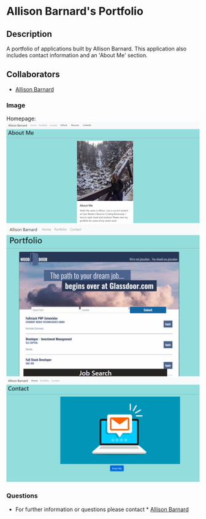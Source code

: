 
# Allison Barnard's Portfolio

## __Description__
A portfolio of applications built by Allison Barnard. This application also includes contact information and an 'About Me' section.


## __Collaborators__
* [Allison Barnard](https://github.com/allisonbarnard07)

### __Image__
Homepage:
![Portfolio_image](Portfolio3.PNG)
![Portfolio_image](Portfolio.PNG)
![Portfolio_image](Portfolio2.PNG)

### __Questions__
- For further information or questions please contact * [Allison Barnard](https://github.com/allisonbarnard07)
